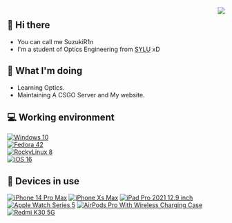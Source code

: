 <img align="right" src="https://github-readme-stats.vercel.app/api?username=mxfly&include_all_commits=true&show_icons=true&hide_title=tru&hide_border=true" />

## 👋 Hi there
 - You can call me  SuzukiR1n
 - I'm a student of Optics Engineering from [SYLU](http://www.sylu.edu.cn/) xD

## 🤔 What I'm doing
 - Learning Optics.
 - Maintaining A CSGO Server and My website.
 
## 💻 Working environment
[![Windows 10](https://img.shields.io/badge/Windows%2010-00adef?style=flat-square&logo=windows&logoColor=ffffff)](https://www.microsoft.com/zh-cn/windows/)<br>
[![Fedora 42](https://img.shields.io/badge/Fedora%2042-51A2DA?style=flat-square&logo=fedora&logoColor=ffffff)](https://fedoramagazine.org/announcing-fedora-linux-42/)<br>
[![RockyLinux 8](https://img.shields.io/badge/RockyLinux%208-10B981?style=flat-square&logo=rockylinux&logoColor=ffffff)](https://rockylinux.org/zh-CN)<br>
[![iOS 16](https://img.shields.io/badge/iOS%2016-4f4f4f?style=flat-square&logo=apple&logoColor=ffffff)](https://www.apple.com.cn/newsroom/2022/09/ios-16-is-available-today/)<br>

## 📱 Devices in use
[![iPhone 14 Pro Max](https://img.shields.io/badge/iPhone%2014%20Pro%20Max-a2aaad?style=flat-square&logo=apple&logoColor=ffffff)](https://support.apple.com/zh-cn/111846)
[![iPhone Xs Max](https://img.shields.io/badge/iPhone%20Xs%20Max-a2aaad?style=flat-square&logo=apple&logoColor=ffffff)](https://support.apple.com/zh-cn/111880)
[![iPad Pro 2021 12.9 inch](https://img.shields.io/badge/iPad%20Pro%202021%2012.9%20inch-a2aaad?style=flat-square&logo=apple&logoColor=ffffff)](https://support.apple.com/zh-cn/111896)
[![Apple Watch Series 5](https://img.shields.io/badge/Apple%20Watch%20Series%205-a2aaad?style=flat-square&logo=apple&logoColor=ffffff)](https://support.apple.com/zh-cn/118453)
[![AirPods Pro With Wireless Charging Case](https://img.shields.io/badge/AirPods%20Pro%20With%20Wireless%20Charging%20Case-a2aaad?style=flat-square&logo=apple&logoColor=ffffff)](https://support.apple.com/zh-cn/111861)
[![Redmi K30 5G](https://img.shields.io/badge/Redmi%20K30%205G-fd4900?style=flat-square&logo=xiaomi&logoColor=ffffff)](https://www.mi.com/redmik30-5g)<br>
